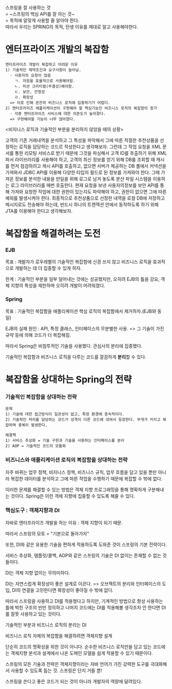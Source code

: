 스프링을 잘 사용하는 것<BR>
= ~스프링의 핵심 API를 잘 아는 것~ <BR>
= 목적에 알맞게 사용할 줄 알아야 한다. <BR>
따라서 우리는 SPRING의 목적, 탄생 이유를 제대로 알고 사용해야한다.

# 엔터프라이즈 개발의 복잡함
  ```
  엔터프라이즈 개발이 복잡하고 어려운 이유
  1) 기술적인 제약조건과 요구사항이 늘어남.
    - 사용자의 요청이 많음
      ㄱ. 자원을 효율적으로 사용해야함.
      ㄴ. 미션 크리티컬(무결성)해야함.
      ㄷ. 보안, 안정성
      ㄹ. 확장성
    => 이로 인해 온전히 비즈니스 로직에 집중하기가 어렵다.
  2) 엔터프라이즈 애플리케이션이 구현해야 할 핵심기능인 비즈니스 로직의 복잡함의 증가
    - 각종 엔터프라이즈 서비스에 대한 의존도가 높아졌다.
    => 구현해야할 기능이 너무 많아졌다.
  ```
<비지니스 로직과 기술적인 부분을 분리하지 않았을 때의 상황>

  고객의 기존 거래내역을 분석하고 그 특성을 파악해서 그에 따른 적절한 추천상품을 선정하는 로직을 담당하는 코드르 작성한다고 생각해보자. 그런데 그 작업 요청을 XML 문서를 통한 리모팅 서비스로 받기 때문에 그것을 파싱해서 고객 ID를 추출하기 위해 XML 파서 라이브러리를 사용해야 하고, 고객의 최신 정보를 얻기 위해 DB를 조회할 때 캐시를 먼저 점검하려고 캐시 API를 호출하고, 없으면 서버가 제공하는 DB 풀에서 커넥션을 가져와서 JDBC API를 이용해 다양한 타입의 필드로 된 정보를 가져와야 한다. 그때 가져온 정보를 분석한 내용을 만일을 위해 로그로 남겨 놓도록 분산 파일 시스템을 이용하는 로그 라이브러리를 매번 호출한다. 현재 요청을 보낸 사용자의정보를 보안 API를 통해 가져와 요청한 작업에 대한 권한이 있는지도 파악해야 하고, 권한이 없으면 그에 따른 예외를 발생시켜야 한다. 최종적으로 추천상품으로 선정한 내역을 로컬 DB에 저장하고 메시지로도 전송해야 하는데, 반드시 하나의 트랜잭션 안에서 동작하도록 하기 위해 JTA를 이용해야 한다고 생각해보자.
  
# 복잡함을 해결하려는 도전

### EJB
목표 : 개발자가 로우레벨의 기술적인 복잡함에 신경 쓰지 않고 비즈니스 로직을 효과적으로 개발하는 데 더 집중할 수 있게 하자.

한계 : 기술적인 부분을 일부 덜어내는 것에는 성공했지만, 오히려 EJB의 틀을 강요, 객체 지향의 특성을 제한하며 오히려 개발이 어려워졌다.

### Spring
목표 : 기술적인 복잡함을 애플리케이션 핵심 로직의 복잡함에서 제거하자.(EJB와 동일)

EJB의 실패 원인 : API, 특정 클래스, 인터페이스의 무분별한 사용. => 그 기술이 가진 규약 등에 의해 코드가 더 복잡해짐.

따라서 Spring은 비침투적인 기술을 사용했다. 관심사의 분리에 집중했다.

기술적인 복잡함과 비즈니스 로직을 다루는 코드를 깔끔하게 <strong>분리</strong>할 수 있다. 

# 복잡함을 상대하는 Spring의 전략

### 기술적인 복잡함을 상대하는 전략
  ```
  문제
  1) 기술에 대한 접근방식이 일관성이 없고, 특정 환경에 종속적이다.
  2) 기술적인 처리를 담당하는 코드가 성격이 다른 코드에 섞여서 등장한다. 무게가 커지고 복잡하며 중복이 발생한다.
  ```
  
  ```
  해결책
  1) 서비스 추상화 = 기술 구현과 기술을 사용하는 인터페이스를 분리
  2) AOP = 기술적인 코드의 모듈화
  ```

### 비즈니스와 애플리케이션 로직의 복잡함을 상대하는 전략
  자주 바뀌는 업무 정책, 비지니스 정책, 비즈니스 규칙, 업무 흐름을 담고 있을 뿐만 아니라 복잡한 데이터를 분석하고 그에 따른 작업을 수행하기 때문에 복잡할 수 밖에 없다.

이러한 문제를 해결할 수 있는 방법은 객체 지향 프로그래밍을 통해 명확하게 구분해내는 것이다. Spring은 이런 객체 지향에 집중할 수 있도록 해줄 수 있다. 

### 핵심도구 : 객체지향과 DI

자바로 엔터프라이즈 개발을 하는 이유 : 객체 지향이 되기 때문.

따라서 스프링의 모토 = "기본으로 돌아가자"

또한, DI와 같은 유용한 기술을 편하게 적용하도록 도와준 것이 스프링의 기본 전략이다. 

서비스 추상화, 템플릿/콜백, AOP와 같은 스프링의 기술은 DI 없이는 존재할 수 없는 것들이다.

DI는 객체 지향 없이는 무의미하다.

DI는 자연스럽게 확장성이 좋은 설계로 이끈다. => 오브젝트의 분리와 인터페이스의 도입, DI의 연결을 고민한다면 확장성이 좋아질 수 밖에 없다. 

따라서 스프링을 사용하고 DI를 적용했다고 하지만, 기계적인 방법으로 항상 사용하는 틀에 박힌 구조의 빈만 정의하고 나머지 코드에는 DI를 적용해볼 생각조차 안 한다면 DI를 잘못 사용하고 있는 것이다.

기술적인 부분과 비즈니스 로직의 분리는 DI

비즈니스 로직 자체의 복잡함을 해결하려면 객체지향 설계

단순히 코드의 명확성을 위한 것이 아니다. 순수한 비즈니스 로직만을 담고 있는 코드에는 객체지향 분석과 설계에서 나온 도메인 모델을 쉽게 적용할 수 있기 때문이다.

스프링의 모든 기술과 전략은 객체지향이라는 자바 언어가 가진 강력한 도구를 극대화해서 사용할 수 있도록 돕는 것. 스프링은 단지 거들 뿐!

스프링을 쓴다고 좋은 코드가 되는 것이 아니라 개발자의 역량에 달려있다.
